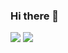 ### Hi there 👋
<a href="" target="_blank"><img src="https://img.shields.io/badge/TypeScript-3178C6?style=flat&logo=TypeScript&logoColor=fff"/></a>
<a href="" target="_blank"><img src="https://img.shields.io/badge/JavaScript-F7DF1E?style=flat&logo=JavaScript&logoColor=fff"/></a>
